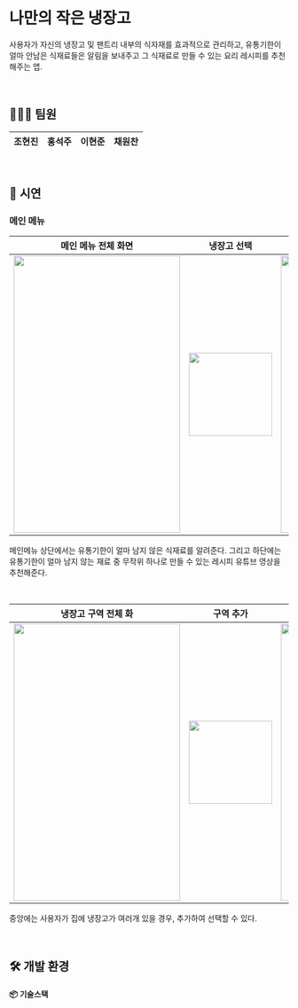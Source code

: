 # 나만의 작은 냉장고
사용자가 자신의 냉장고 및 팬트리 내부의 식자재를 효과적으로 관리하고, 유통기한이 얼마 안남은 식재료들은 알림을 보내주고 그 식재료로 만들 수 있는 요리 레시피를 추천해주는 앱.

</br>

## 👩🏻‍💻 팀원

|   조현진  |  홍석주  |  이현준  |  채원찬  |
| :-------: | :------: | :------: | :------: | 

</br>

## 🎥 시연

### 메인 메뉴

| 메인 메뉴 전체 화면                                                                                                             |                                                            냉장고 선택                                                            | 레시피 추천                                                                                                               |
| -------------------------------------------------------------------------------------------------------------------------------- | :-----------------------------------------------------------------------------------------------------------------------------: | -------------------------------------------------------------------------------------------------------------------------------- |
| <img src= "https://user-images.githubusercontent.com/55117706/276479884-72f5c292-5682-4870-aaa7-f1f4454ba71b.png" width="300" height="500"/> | <img src ="https://user-images.githubusercontent.com/55117706/276483124-e92146d2-1d68-41f3-9f4c-7b7f664c62ee.gif" width ="150"> | <img src= "https://user-images.githubusercontent.com/55117706/276480687-4aa2727d-e08b-45c5-8395-2bce7533d33a.gif" width="300" height="500"/> |

메인메뉴 상단에서는 유통기한이 얼마 남지 않은 식재료를 알려준다. 그리고 하단에는 유통기한이 얼마 남지 않는 재료 중 무작위 하나로 만들 수 있는 레시피 유튜브 영상을 추천해준다.

</br>

| 냉장고 구역 전체 화                                                                                                           |                                                            구역 추가                                                            | 구역 삭                                                                                                               |
| -------------------------------------------------------------------------------------------------------------------------------- | :-----------------------------------------------------------------------------------------------------------------------------: | -------------------------------------------------------------------------------------------------------------------------------- |
| <img src= "https://user-images.githubusercontent.com/55117706/277109505-77082cb4-4779-481d-98c8-9f53554dd9b5.gif" width="300" height="500"/> | <img src ="https://user-images.githubusercontent.com/55117706/277109507-0e2d842d-0aed-4f23-a6f9-7da17d7e4482.gif" width ="150"> | <img src= "https://user-images.githubusercontent.com/55117706/277109510-53d8cb8e-1cc2-4f65-96de-0e0b09fe7ce8.gif" width="300" height="500"/> |

중앙에는 사용자가 집에 냉장고가 여러개 있을 경우, 추가하여 선택할 수 있다.

</br>

## 🛠 개발 환경

#### 📦 기술스택
